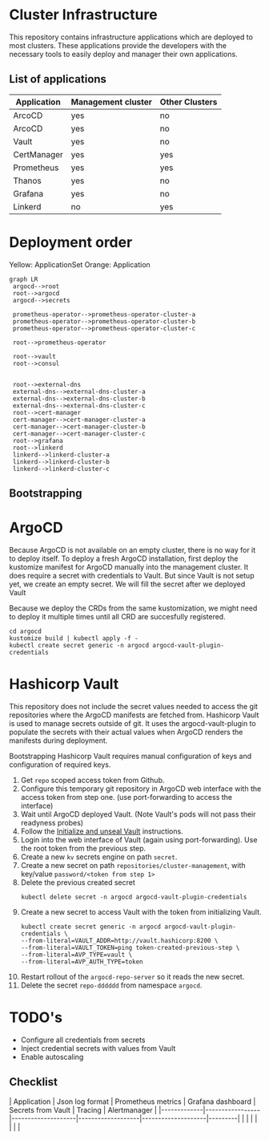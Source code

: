 # Cluster Infrastructure
This repository contains infrastructure applications which are deployed to most clusters.
These applications provide the developers with the necessary tools to easily deploy and manager their own applications.

## List of applications
| Application | Management cluster | Other Clusters |
|-------------|--------------------|----------------|
| ArcoCD      | yes                | no             |
| ArcoCD      | yes                | no             |
| Vault       | yes                | no             |
| CertManager | yes                | yes            |
| Prometheus  | yes                | yes            |
| Thanos      | yes                | no             |
| Grafana     | yes                | no             |
| Linkerd     | no                 | yes            |

# Deployment order
Yellow: ApplicationSet
Orange: Application
```mermaid
graph LR
 argocd-->root
 root-->argocd
 argocd-->secrets
       
 prometheus-operator-->prometheus-operator-cluster-a
 prometheus-operator-->prometheus-operator-cluster-b
 prometheus-operator-->prometheus-operator-cluster-c

 root-->prometheus-operator

 root-->vault
 root-->consul
 

 root-->external-dns
 external-dns-->external-dns-cluster-a
 external-dns-->external-dns-cluster-b
 external-dns-->external-dns-cluster-c
 root-->cert-manager
 cert-manager-->cert-manager-cluster-a
 cert-manager-->cert-manager-cluster-b
 cert-manager-->cert-manager-cluster-c
 root-->grafana
 root-->linkerd
 linkerd-->linkerd-cluster-a
 linkerd-->linkerd-cluster-b
 linkerd-->linkerd-cluster-c
```

## Bootstrapping
# ArgoCD
Because ArgoCD is not available on an empty cluster, there is no way for it to deploy itself.
To deploy a fresh ArgoCD installation, first deploy the kustomize manifest for ArgoCD manually into the management cluster.
It does require a secret with credentials to Vault. But since Vault is not setup yet, we create an empty secret.
We will fill the secret after we deployed Vault

Because we deploy the CRDs from the same kustomization, we might need to deploy it multiple times until all CRD are succesfully registered.

```shell
cd argocd
kustomize build | kubectl apply -f -
kubectl create secret generic -n argocd argocd-vault-plugin-credentials
```

# Hashicorp Vault
This repository does not include the secret values needed to access the git repositories where the ArgoCD manifests are
fetched from.
Hashicorp Vault is used to manage secrets outside of git.
It uses the argocd-vault-plugin to populate the secrets with their actual values when ArgoCD renders the manifests during deployment. 

Bootstrapping Hashicorp Vault requires manual configuration of keys and configuration of required keys.
1. Get `repo` scoped access token from Github.
2. Configure this temporary git repository in ArgoCD web interface with the access token from step one. (use port-forwarding to access the interface)
3. Wait until ArgoCD deployed Vault. (Note Vault's pods will not pass their readyness probes)
4. Follow the [Initialize and unseal Vault](https://learn.hashicorp.com/tutorials/vault/kubernetes-raft-deployment-guide?in=vault/kubernetes#initialize-and-unseal-vault) instructions.
5. Login into the web interface of Vault (again using port-forwarding). Use the root token from the previous step.
6. Create a new `kv` secrets engine on path `secret`.
7. Create a new secret on path `repositories/cluster-management`, with key/value `password/<token from step 1>`
8. Delete the previous created secret
   ```shell
   kubectl delete secret -n argocd argocd-vault-plugin-credentials
   ```
9. Create a new secret to access Vault with the token from initializing Vault.
   ```shell
   kubectl create secret generic -n argocd argocd-vault-plugin-credentials \
   --from-literal=VAULT_ADDR=http://vault.hashicorp:8200 \
   --from-literal=VAULT_TOKEN=ping token-created-previous-step \
   --from-literal=AVP_TYPE=vault \
   --from-literal=AVP_AUTH_TYPE=token
   ```
10. Restart rollout of the `argocd-repo-server` so it reads the new secret.
11. Delete the secret `repo-dddddd` from namespace `argocd`.

# TODO's
* Configure all credentials from secrets
* Inject credential secrets with values from Vault
* Enable autoscaling

## Checklist
| Application | Json log format | Prometheus metrics | Grafana dashboard | Secrets from Vault | Tracing | Alertmanager | 
|-------------|-----------------|--------------------|-------------------|--------------------|---------|
|             |                 |                    |                   |                    |         |